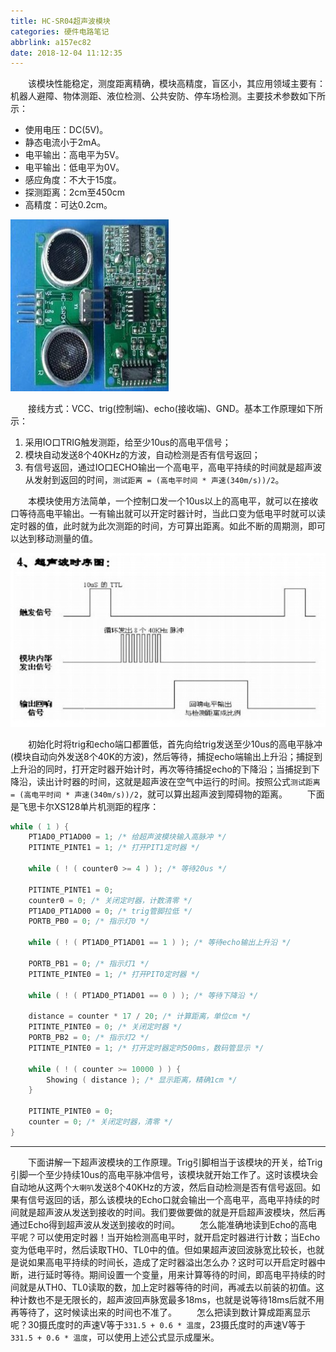 ```yaml
---
title: HC-SR04超声波模块
categories: 硬件电路笔记
abbrlink: a157ec82
date: 2018-12-04 11:12:35
---
```

&emsp;&emsp;该模块性能稳定，测度距离精确，模块高精度，盲区小，其应用领域主要有：机器人避障、物体测距、液位检测、公共安防、停车场检测。主要技术参数如下所示：

- 使用电压：DC(5V)。
- 静态电流小于2mA。
- 电平输出：高电平为5V。
- 电平输出：低电平为0V。
- 感应角度：不大于15度。
- 探测距离：2cm至450cm
- 高精度：可达0.2cm。

<img src="./HC-SR04超声波模块/1.jpg">

&emsp;&emsp;接线方式：VCC、trig(控制端)、echo(接收端)、GND。基本工作原理如下所示：

1. 采用IO口TRIG触发测距，给至少10us的高电平信号；
2. 模块自动发送8个40KHz的方波，自动检测是否有信号返回；
3. 有信号返回，通过IO口ECHO输出一个高电平，高电平持续的时间就是超声波从发射到返回的时间，`测试距离 = (高电平时间 * 声速(340m/s))/2`。

&emsp;&emsp;本模块使用方法简单，一个控制口发一个10us以上的高电平，就可以在接收口等待高电平输出。一有输出就可以开定时器计时，当此口变为低电平时就可以读定时器的值，此时就为此次测距的时间，方可算出距离。如此不断的周期测，即可以达到移动测量的值。

<img src="./HC-SR04超声波模块/2.jpg">

&emsp;&emsp;初始化时将trig和echo端口都置低，首先向给trig发送至少10us的高电平脉冲(模块自动向外发送8个40K的方波)，然后等待，捕捉echo端输出上升沿；捕捉到上升沿的同时，打开定时器开始计时，再次等待捕捉echo的下降沿；当捕捉到下降沿，读出计时器的时间，这就是超声波在空气中运行的时间。按照公式`测试距离 = (高电平时间 * 声速(340m/s))/2`，就可以算出超声波到障碍物的距离。
&emsp;&emsp;下面是飞思卡尔XS128单片机测距的程序：

``` c
while ( 1 ) {
    PT1AD0_PT1AD00 = 1; /* 给超声波模块输入高脉冲 */
    PITINTE_PINTE1 = 1; /* 打开PIT1定时器 */

    while ( ! ( counter0 >= 4 ) ); /* 等待20us */

    PITINTE_PINTE1 = 0;
    counter0 = 0; /* 关闭定时器，计数清零 */
    PT1AD0_PT1AD00 = 0; /* trig管脚拉低 */
    PORTB_PB0 = 0; /* 指示灯0 */

    while ( ! ( PT1AD0_PT1AD01 == 1 ) ); /* 等待echo输出上升沿 */

    PORTB_PB1 = 0; /* 指示灯1 */
    PITINTE_PINTE0 = 1; /* 打开PIT0定时器 */

    while ( ! ( PT1AD0_PT1AD01 == 0 ) ); /* 等待下降沿 */

    distance = counter * 17 / 20; /* 计算距离，单位cm */
    PITINTE_PINTE0 = 0; /* 关闭定时器 */
    PORTB_PB2 = 0; /* 指示灯2 */
    PITINTE_PINTE0 = 1; /* 打开定时器定时500ms，数码管显示 */

    while ( ! ( counter >= 10000 ) ) {
        Showing ( distance ); /* 显示距离，精确1cm */
    }

    PITINTE_PINTE0 = 0;
    counter = 0; /* 关闭定时器，清零 */
}
```

---
&emsp;&emsp;下面讲解一下超声波模块的工作原理。Trig引脚相当于该模块的开关，给Trig引脚一个至少持续10us的高电平脉冲信号，该模块就开始工作了。这时该模块会自动地从这两个`大喇叭`发送8个40KHz的方波，然后自动检测是否有信号返回。如果有信号返回的话，那么该模块的Echo口就会输出一个高电平，高电平持续的时间就是超声波从发送到接收的时间。我们要做要做的就是开启超声波模块，然后再通过Echo得到超声波从发送到接收的时间。
&emsp;&emsp;怎么能准确地读到Echo的高电平呢？可以使用定时器！当开始检测高电平时，就开启定时器进行计数；当Echo变为低电平时，然后读取TH0、TL0中的值。但如果超声波回波脉宽比较长，也就是说如果高电平持续的时间长，造成了定时器溢出怎么办？这时可以开启定时器中断，进行延时等待。期间设置一个变量，用来计算等待的时间，即高电平持续的时间就是从TH0、TL0读取的数，加上定时器等待的时间，再减去以前装的初值。这种计数也不是无限长的，超声波回声脉宽最多18ms，也就是说等待18ms后就不用再等待了，这时候读出来的时间也不准了。
&emsp;&emsp;怎么把读到数计算成距离显示呢？30摄氏度时的声速V等于`331.5 + 0.6 * 温度`，23摄氏度时的声速V等于`331.5 + 0.6 * 温度`，可以使用上述公式显示成厘米。